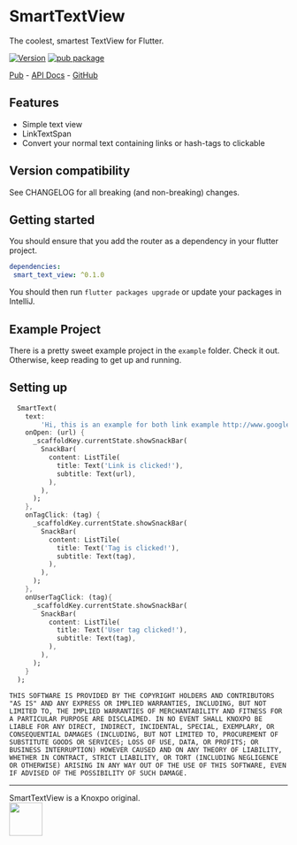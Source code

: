 # SmartTextView
The coolest, smartest TextView for Flutter.

[![Version](https://img.shields.io/badge/version-0.1.0-blue.svg)](https://pub.dartlang.org/packages/smart_text_view)
[![pub package](https://img.shields.io/pub/v/smart_text_view.svg)](https://pub.dartlang.org/packages/smart_text_view)

[Pub](https://pub.dartlang.org/packages/smart_text_view) - [API Docs](https://pub.dartlang.org/documentation/smart_text_view/latest/) - [GitHub](https://github.com/knoxpo/smart_text_view)

## Features

- Simple text view
- LinkTextSpan
- Convert your normal text containing links or hash-tags to clickable

## Version compatibility

See CHANGELOG for all breaking (and non-breaking) changes.

## Getting started

You should ensure that you add the router as a dependency in your flutter project.
```yaml
dependencies:
 smart_text_view: ^0.1.0
```


You should then run `flutter packages upgrade` or update your packages in IntelliJ.

## Example Project

There is a pretty sweet example project in the `example` folder. Check it out. Otherwise, keep reading to get up and running.

## Setting up

```dart
  SmartText(
    text:
        'Hi, this is an example for both link example http://www.google.com and hashtag example #helloWorld @knoxpo',
    onOpen: (url) {
      _scaffoldKey.currentState.showSnackBar(
        SnackBar(
          content: ListTile(
            title: Text('Link is clicked!'),
            subtitle: Text(url),
          ),
        ),
      );
    },
    onTagClick: (tag) {
      _scaffoldKey.currentState.showSnackBar(
        SnackBar(
          content: ListTile(
            title: Text('Tag is clicked!'),
            subtitle: Text(tag),
          ),
        ),
      );
    },
    onUserTagClick: (tag){
      _scaffoldKey.currentState.showSnackBar(
        SnackBar(
          content: ListTile(
            title: Text('User tag clicked!'),
            subtitle: Text(tag),
          ),
        ),
      );
    }
  );
```

``
THIS SOFTWARE IS PROVIDED BY THE COPYRIGHT HOLDERS AND CONTRIBUTORS "AS IS" AND
ANY EXPRESS OR IMPLIED WARRANTIES, INCLUDING, BUT NOT LIMITED TO, THE IMPLIED
WARRANTIES OF MERCHANTABILITY AND FITNESS FOR A PARTICULAR PURPOSE ARE
DISCLAIMED. IN NO EVENT SHALL KNOXPO BE LIABLE FOR ANY
DIRECT, INDIRECT, INCIDENTAL, SPECIAL, EXEMPLARY, OR CONSEQUENTIAL DAMAGES
(INCLUDING, BUT NOT LIMITED TO, PROCUREMENT OF SUBSTITUTE GOODS OR SERVICES;
LOSS OF USE, DATA, OR PROFITS; OR BUSINESS INTERRUPTION) HOWEVER CAUSED AND
ON ANY THEORY OF LIABILITY, WHETHER IN CONTRACT, STRICT LIABILITY, OR TORT
(INCLUDING NEGLIGENCE OR OTHERWISE) ARISING IN ANY WAY OUT OF THE USE OF THIS
SOFTWARE, EVEN IF ADVISED OF THE POSSIBILITY OF SUCH DAMAGE.
``

<hr/>
SmartTextView is a Knoxpo original.
<br/>
<a href="https://knoxpo.com" target="_knoxpo">
<img src="https://www.knoxpo.com/assets/logo.png"
  width="60"></a>

